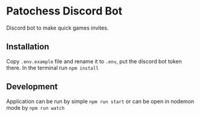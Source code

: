 # Patochess Discord Bot

Discord bot to make quick games invites.

## Installation

Copy `.env.example` file and rename it to `.env`, put the discord bot token there.
In the terminal run `npm install`

## Development

Application can be run by simple `npm run start` or can be open in nodemon mode by `npm run watch`
